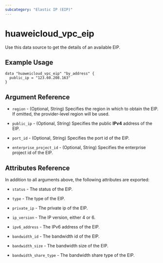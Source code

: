 ```yaml
---
subcategory: "Elastic IP (EIP)"
---
```


# huaweicloud_vpc_eip

Use this data source to get the details of an available EIP.

## Example Usage

```hcl
data "huaweicloud_vpc_eip" "by_address" {
  public_ip = "123.60.208.163"
}
```

## Argument Reference

* `region` - (Optional, String) Specifies the region in which to obtain the EIP.
  If omitted, the provider-level region will be used.

* `public_ip` - (Optional, String) Specifies the public **IPv4** address of the EIP.

* `port_id` - (Optional, String) Specifies the port id of the EIP.

* `enterprise_project_id` - (Optional, String) Specifies the enterprise project id of the EIP.

## Attributes Reference

In addition to all arguments above, the following attributes are exported:

* `status` - The status of the EIP.

* `type` - The type of the EIP.

* `private_ip` - The private ip of the EIP.

* `ip_version` - The IP version, either 4 or 6.

* `ipv6_address` - The IPv6 address of the EIP.

* `bandwidth_id` - The bandwidth id of the EIP.

* `bandwidth_size` - The bandwidth size of the EIP.

* `bandwidth_share_type` - The bandwidth share type of the EIP.
